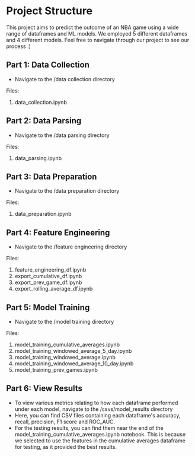 # Project Structure

This project aims to predict the outcome of an NBA game using a wide range of dataframes and ML models. We employed 5 different dataframes and 4 different models. Feel free to navigate through our project to see our process :)

## Part 1: Data Collection

- Navigate to the /data collection directory

Files:
1. data_collection.ipynb

## Part 2: Data Parsing

- Navigate to the /data parsing directory

Files:
1. data_parsing.ipynb

## Part 3: Data Preparation

- Navigate to the /data preparation directory
  
Files:
1. data_preparation.ipynb

## Part 4: Feature Engineering

- Navigate to the /feature engineering directory

Files:
1. feature_engineering_df.ipynb
2. export_cumulative_df.ipynb
3. export_prev_game_df.ipynb
4. export_rolling_average_df.ipynb

## Part 5: Model Training

- Navigate to the /model training directory

Files:
1. model_training_cumulative_averages.ipynb
2. model_training_windowed_average_5_day.ipynb
3. model_training_windowed_average.ipynb
4. model_training_windowed_average_10_day.ipynb
5. model_training_prev_games.ipynb

## Part 6: View Results

- To view various metrics relating to how each dataframe performed under each model, navigate to the /csvs/model_results directory
- Here, you can find CSV files containing each dataframe's accuracy, recall, precision, F1 score and ROC_AUC.
- For the testing results, you can find them near the end of the model_training_cumulative_averages.ipynb notebook. This is because we selected to use the features in the cumulative averages dataframe for testing, as it provided the best results.
